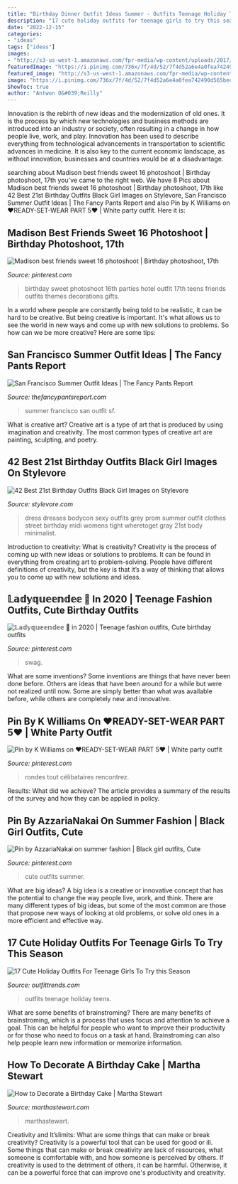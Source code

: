 ```yaml
---
title: "Birthday Dinner Outfit Ideas Summer - Outfits Teenage Holiday Teens"
description: "17 cute holiday outfits for teenage girls to try this season"
date: "2022-12-15"
categories:
- "ideas"
tags: ["ideas"]
images:
- "http://s3-us-west-1.amazonaws.com/fpr-media/wp-content/uploads/2017/06/21205948/san-francisco-summer-style-6.jpg"
featuredImage: "https://i.pinimg.com/736x/7f/4d/52/7f4d52a6e4a0fea742490d565bed84c8.jpg"
featured_image: "http://s3-us-west-1.amazonaws.com/fpr-media/wp-content/uploads/2017/06/21205948/san-francisco-summer-style-6.jpg"
image: "https://i.pinimg.com/736x/7f/4d/52/7f4d52a6e4a0fea742490d565bed84c8.jpg"
ShowToc: true
author: "Antwon O&#039;Reilly"
---
```



Innovation is the rebirth of new ideas and the modernization of old ones. It is the process by which new technologies and business methods are introduced into an industry or society, often resulting in a change in how people live, work, and play. Innovation has been used to describe everything from technological advancements in transportation to scientific advances in medicine. It is also key to the current economic landscape, as without innovation, businesses and countries would be at a disadvantage.

	

		
searching about Madison best friends sweet 16 photoshoot | Birthday photoshoot, 17th you've came to the right web. We have 8 Pics about Madison best friends sweet 16 photoshoot | Birthday photoshoot, 17th like 42 Best 21st Birthday Outfits Black Girl Images on Stylevore, San Francisco Summer Outfit Ideas | The Fancy Pants Report and also Pin by K Williams on ♥READY-SET-WEAR PART 5♥ | White party outfit. Here it is:
		
    
## Madison Best Friends Sweet 16 Photoshoot | Birthday Photoshoot, 17th

<img loading=lazy src="https://i.pinimg.com/736x/f4/1f/9a/f41f9aadf7bf94a0edad9adeabaa21c3.jpg" onerror="this.onerror=null;this.src='https://tse2.mm.bing.net/th?id=OIP.JZgSk8vNZlnhxQ81Wt7MUgHaLH&amp;pid=15.1';" alt="Madison best friends sweet 16 photoshoot | Birthday photoshoot, 17th">

_Source: pinterest.com_

>birthday sweet photoshoot 16th parties hotel outfit 17th teens friends outfits themes decorations gifts. 

	

In a world where people are constantly being told to be realistic, it can be hard to be creative. But being creative is important. It's what allows us to see the world in new ways and come up with new solutions to problems. So how can we be more creative? Here are some tips:

    
## San Francisco Summer Outfit Ideas | The Fancy Pants Report

<img loading=lazy src="http://s3-us-west-1.amazonaws.com/fpr-media/wp-content/uploads/2017/06/21205948/san-francisco-summer-style-6.jpg" onerror="this.onerror=null;this.src='https://tse2.mm.bing.net/th?id=OIP.k53THhDy2xbs7fn19JNFGwHaLH&amp;pid=15.1';" alt="San Francisco Summer Outfit Ideas | The Fancy Pants Report">

_Source: thefancypantsreport.com_

>summer francisco san outfit sf. 

	

What is creative art?
Creative art is a type of art that is produced by using imagination and creativity. The most common types of creative art are painting, sculpting, and poetry.

    
## 42 Best 21st Birthday Outfits Black Girl Images On Stylevore

<img loading=lazy src="https://www.stylevore.com/wp-content/uploads/2020/01/9b6160029680e19b00297c8fbe4e2b88.jpg" onerror="this.onerror=null;this.src='https://tse4.mm.bing.net/th?id=OIP.ug_D6uvI_Ru7QjjdpMXGIgHaLG&amp;pid=15.1';" alt="42 Best 21st Birthday Outfits Black Girl Images on Stylevore">

_Source: stylevore.com_

>dress dresses bodycon sexy outfits grey prom summer outfit clothes street birthday midi womens tight wheretoget gray 21st body minimalist. 

	

Introduction to creativity: What is creativity?
Creativity is the process of coming up with new ideas or solutions to problems. It can be found in everything from creating art to problem-solving. People have different definitions of creativity, but the key is that it’s a way of thinking that allows you to come up with new solutions and ideas.

    
## 𝕃𝕒𝕕𝕪𝕢𝕦𝕖𝕖𝕟𝕕𝕖𝕖 💎 In 2020 | Teenage Fashion Outfits, Cute Birthday Outfits

<img loading=lazy src="https://i.pinimg.com/736x/7f/4d/52/7f4d52a6e4a0fea742490d565bed84c8.jpg" onerror="this.onerror=null;this.src='https://tse3.mm.bing.net/th?id=OIP.EbZC-VQTypqg6tGIX2CAgwHaKi&amp;pid=15.1';" alt="𝕃𝕒𝕕𝕪𝕢𝕦𝕖𝕖𝕟𝕕𝕖𝕖 💎 in 2020 | Teenage fashion outfits, Cute birthday outfits">

_Source: pinterest.com_

>swag. 

	

What are some inventions?
Some inventions are things that have never been done before. Others are ideas that have been around for a while but were not realized until now. Some are simply better than what was available before, while others are completely new and innovative.

    
## Pin By K Williams On ♥READY-SET-WEAR PART 5♥ | White Party Outfit

<img loading=lazy src="https://i.pinimg.com/originals/8b/67/3c/8b673c3b3173229189266cb0c86bd1bb.jpg" onerror="this.onerror=null;this.src='https://tse3.mm.bing.net/th?id=OIP.DK7KafDA_XJG9Nm8GfS6QQHaNI&amp;pid=15.1';" alt="Pin by K Williams on ♥READY-SET-WEAR PART 5♥ | White party outfit">

_Source: pinterest.com_

>rondes tout célibataires rencontrez. 

	

Results: What did we achieve?
The article provides a summary of the results of the survey and how they can be applied in policy.

    
## Pin By AzzariaNakai On Summer Fashion | Black Girl Outfits, Cute

<img loading=lazy src="https://i.pinimg.com/736x/3a/7f/c8/3a7fc8496f959e5d3242457cb284218b.jpg" onerror="this.onerror=null;this.src='https://tse3.mm.bing.net/th?id=OIP.qE4Bq6np3VoS_rzaHGS7eQHaNL&amp;pid=15.1';" alt="Pin by AzzariaNakai on summer fashion | Black girl outfits, Cute">

_Source: pinterest.com_

>cute outfits summer. 

	

What are big ideas?
A big idea is a creative or innovative concept that has the potential to change the way people live, work, and think. There are many different types of big ideas, but some of the most common are those that propose new ways of looking at old problems, or solve old ones in a more efficient and effective way.

    
## 17 Cute Holiday Outfits For Teenage Girls To Try This Season

<img loading=lazy src="https://www.outfittrends.com/wp-content/uploads/2014/12/shinny-outfits-for-teens.jpg" onerror="this.onerror=null;this.src='https://tse3.mm.bing.net/th?id=OIP.rgHAeyvN8i0ngnQh2jcbUwAAAA&amp;pid=15.1';" alt="17 Cute Holiday Outfits For Teenage Girls To Try this Season">

_Source: outfittrends.com_

>outfits teenage holiday teens. 

	

What are some benefits of brainstroming?
There are many benefits of brainstroming, which is a process that uses focus and attention to achieve a goal. This can be helpful for people who want to improve their productivity or for those who need to focus on a task at hand. Brainstroming can also help people learn new information or memorize information.

    
## How To Decorate A Birthday Cake | Martha Stewart

<img loading=lazy src="http://assets.marthastewart.com/styles/wmax-1500/d19/a99510_0902_boycake/a99510_0902_boycake_sq.jpg?itok=ujh2xg20" onerror="this.onerror=null;this.src='https://tse4.mm.bing.net/th?id=OIP.pdR3LMoMHmnZKIJjo1A2BgHaHa&amp;pid=15.1';" alt="How to Decorate a Birthday Cake | Martha Stewart">

_Source: marthastewart.com_

>marthastewart. 

	

Creativity and It’slimits: What are some things that can make or break creativity?
Creativity is a powerful tool that can be used for good or ill. Some things that can make or break creativity are lack of resources, what someone is comfortable with, and how someone is perceived by others. If creativity is used to the detriment of others, it can be harmful. Otherwise, it can be a powerful force that can improve one's productivity and creativity.

